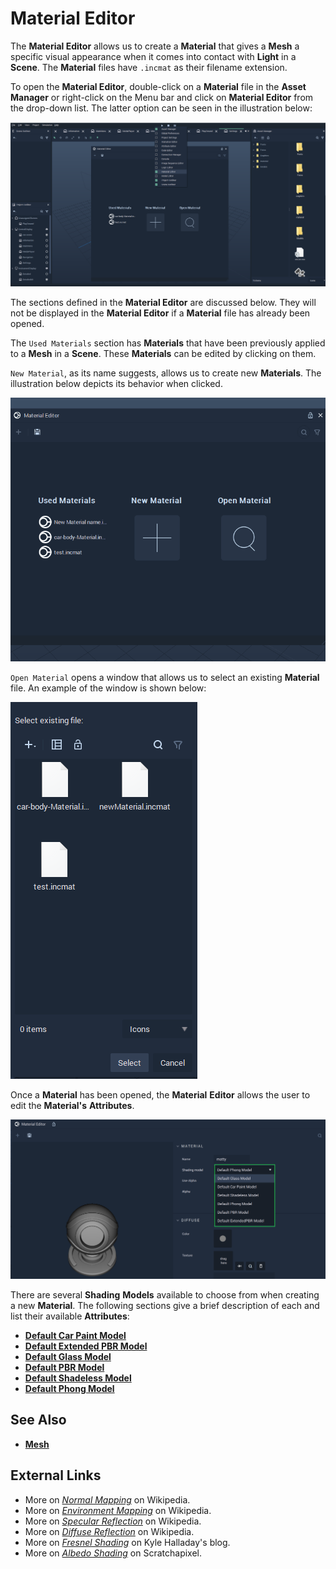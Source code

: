 # Material Editor

The **Material Editor** allows us to create a **Material** that gives a **Mesh** a specific visual appearance when it comes into contact with **Light** in a **Scene**. The **Material** files have `.incmat` as their filename extension.

To open the **Material Editor**, double-click on a **Material** file in the **Asset Manager** or right-click on the Menu bar and click on **Material Editor** from the drop-down list. The latter option can be seen in the illustration below:

![](../../.gitbook/assets/materialeditornew.png)

The sections defined in the **Material Editor** are discussed below. They will not be displayed in the **Material Editor** if a **Material** file has already been opened. 

The `Used Materials` section has **Materials** that have been previously applied to a **Mesh** in a **Scene**. These **Materials** can be edited by clicking on them.

`New Material`, as its name suggests, allows us to create new **Materials**. The illustration below depicts its behavior when clicked.

![](../../.gitbook/assets/create-material.gif)

`Open Material` opens a window that allows us to select an existing **Material** file. An example of the window is shown below:

![](../../.gitbook/assets/open-material-editor.PNG)

Once a **Material** has been opened, the **Material** **Editor** allows the user to edit the **Material's** **Attributes**. 

![Shading Models Menu](../../.gitbook/assets/materialeditordropdownmenu.png)

There are several **Shading** **Models** available to choose from when creating a new **Material**. The following sections give a brief description of each and list their available **Attributes**:

* [**Default Car Paint Model**](car-paint-model.md)
* [**Default Extended PBR Model**](extended-pbr-model.md)
* [**Default Glass Model**](glass-model.md)
* [**Default PBR Model**](pbr-model.md)
* [**Default Shadeless Model**](shadeless-model.md)
* [**Default Phong Model**](phong-model.md)





<!-- Along with ways to edit **Shadow** and **Texture**, **Incari** now supports the use of _normal mapping_ with the `Normal Maps` **Attribute**. This allows the user to upload a **Normal Map** file that, when applied, can improve the detail and complexity of a **Mesh** which is made up of a low number of polygons \(simply put, less complex\). This also helps streamline the rendering process. With this type of texture mapping, **Meshes** in **Incari** will seem as detailed as complicated ones, while being more efficient. !-->

<!--![](../.gitbook/assets/material-editor-1.png)

![](../.gitbook/assets/material-editor-2.png) !-->






## See Also

* [**Mesh**](../getting-started/scene-objects/mesh.md)

## External Links

* More on [_Normal Mapping_](https://en.wikipedia.org/wiki/Normal_mapping) on Wikipedia.
* More on [*Environment Mapping*](https://en.wikipedia.org/wiki/Reflection_mapping) on Wikipedia. 
* More on [*Specular Reflection*](https://en.wikipedia.org/wiki/Specular_reflection) on Wikipedia.
* More on [*Diffuse Reflection*](https://en.wikipedia.org/wiki/Diffuse_reflection) on Wikipedia. 
* More on [*Fresnel Shading*](http://kylehalladay.com/blog/tutorial/2014/02/18/Fresnel-Shaders-From-The-Ground-Up.html) on Kyle Halladay's blog. 
* More on [*Albedo Shading*](https://www.scratchapixel.com/lessons/3d-basic-rendering/introduction-to-shading/diffuse-lambertian-shading#:~:text=albedo%20%3D%20reflect%20light%20incident%20light.%20In%20computer,often%20denoted%20with%20the%20Greek%20letter%20%CF%81%20%28rho%29.) on Scratchapixel. 

